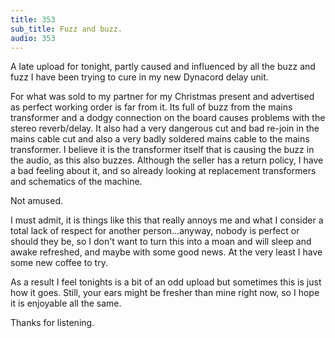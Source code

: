 ```yaml
---
title: 353
sub_title: Fuzz and buzz.
audio: 353
---
```

A late upload for tonight, partly caused and influenced by all the buzz and fuzz I have been trying to cure in my new Dynacord delay unit.

For what was sold to my partner for my Christmas present and advertised as perfect working order is far from it. Its full of buzz from the mains transformer and a dodgy connection on the board causes problems with the stereo reverb/delay. It also had a very dangerous cut and bad re-join in the mains cable cut and also a very badly soldered mains cable to the mains transformer. I believe it is the transformer itself that is causing the buzz in the audio, as this also buzzes. Although the seller has a return policy, I have a bad feeling about it, and so already looking at replacement transformers and schematics of the machine.

Not amused.

I must admit, it is things like this that really annoys me and what I consider a total lack of respect for another person…anyway, nobody is perfect or should they be, so I don't want to turn this into a moan and will sleep and awake refreshed, and maybe with some good news. At the very least I have some new coffee to try.

As a result I feel tonights is a bit of an odd upload but sometimes this is just how it goes. Still, your ears might be fresher than mine right now, so I hope it is enjoyable all the same.

Thanks for listening.